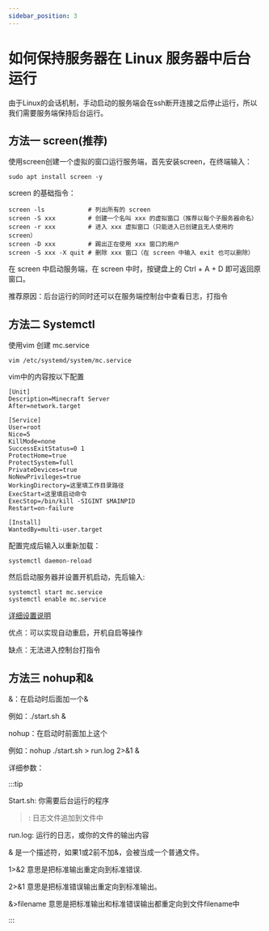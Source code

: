 ```yaml
---
sidebar_position: 3
---
```


# 如何保持服务器在 Linux 服务器中后台运行

由于Linux的会话机制，手动启动的服务端会在ssh断开连接之后停止运行，所以我们需要服务端保持后台运行。

## 方法一 screen(推荐)

使用screen创建一个虚拟的窗口运行服务端，首先安装screen，在终端输入：

```
sudo apt install screen -y
```

screen 的基础指令：

```
screen -ls            # 列出所有的 screen
screen -S xxx         # 创建一个名叫 xxx 的虚拟窗口（推荐以每个子服务器命名）
screen -r xxx         # 进入 xxx 虚拟窗口（只能进入已创建且无人使用的 screen）
screen -D xxx         # 踢出正在使用 xxx 窗口的用户
screen -S xxx -X quit # 删除 xxx 窗口（在 screen 中输入 exit 也可以删除）
```

在 screen 中启动服务端，在 screen 中时，按键盘上的 Ctrl + A + D 即可返回原窗口。

推荐原因：后台运行的同时还可以在服务端控制台中查看日志，打指令

## 方法二 Systemctl

使用vim 创建 mc.service

```
vim /etc/systemd/system/mc.service
```

vim中的内容按以下配置

```
[Unit]
Description=Minecraft Server
After=network.target

[Service]
User=root
Nice=5
KillMode=none
SuccessExitStatus=0 1
ProtectHome=true
ProtectSystem=full
PrivateDevices=true
NoNewPrivileges=true
WorkingDirectory=这里填工作目录路径
ExecStart=这里填启动命令
ExecStop=/bin/kill -SIGINT $MAINPID
Restart=on-failure

[Install]
WantedBy=multi-user.target
```

配置完成后输入以重新加载：

```
systemctl daemon-reload
```

然后启动服务器并设置开机启动，先后输入:

```
systemctl start mc.service
systemctl enable mc.service
```

[详细设置说明](https://blog.csdn.net/WHQ78164/article/details/132956725)

优点：可以实现自动重启，开机自启等操作

缺点：无法进入控制台打指令

## 方法三 nohup和&

&：在启动时后面加一个&

例如：./start.sh &

nohup：在启动时前面加上这个

例如：nohup ./start.sh > run.log 2>&1 &

详细参数：

:::tip

Start.sh: 你需要后台运行的程序

>: 日志文件追加到文件中

run.log: 运行的日志，或你的文件的输出内容

& 是一个描述符，如果1或2前不加&，会被当成一个普通文件。

1>&2 意思是把标准输出重定向到标准错误.

2>&1 意思是把标准错误输出重定向到标准输出。

&>filename 意思是把标准输出和标准错误输出都重定向到文件filename中

:::